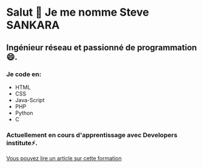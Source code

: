 # Salut 👋 Je me nomme Steve SANKARA
## Ingénieur réseau et passionné de programmation😄.
### Je code en:
- HTML
- CSS
- Java-Script 
- PHP
- Python
- C

### Actuellement en cours d'apprentissage avec Developers institute⚡.

[Vous pouvez lire un article sur cette formation](https://stvsank.medium.com/lunivers-merveilleux-de-la-programmation-d%C3%A9couverte-de-developers-institute-di-51c2d1aaa100)
<!--
**stvsank/stvsank** is a ✨ _special_ ✨ repository because its `README.md` (this file) appears on your GitHub profile.

Here are some ideas to get you started:

- 🔭 I’m currently working on ...
- 🌱 I’m currently learning ...
- 👯 I’m looking to collaborate on ...
- 🤔 I’m looking for help with ...
- 💬 Ask me about ...
- 📫 How to reach me: ...
-  Pronouns: ...
-  Fun fact: ...
-->

